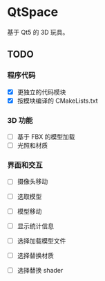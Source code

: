 # QtSpace
基于 Qt5 的 3D 玩具。  


## TODO

### 程序代码
 - [x] 更独立的代码模块
 - [x] 按模块编译的 CMakeLists.txt
 
### 3D 功能
 - [ ] 基于 FBX 的模型加载
 - [ ] 光照和材质
 
### 界面和交互
 - [ ] 摄像头移动
 - [ ] 选取模型
 - [ ] 模型移动
 - [ ] 显示统计信息
 - [ ] 选择加载模型文件
 - [ ] 选择替换材质
 - [ ] 选择替换 shader
 